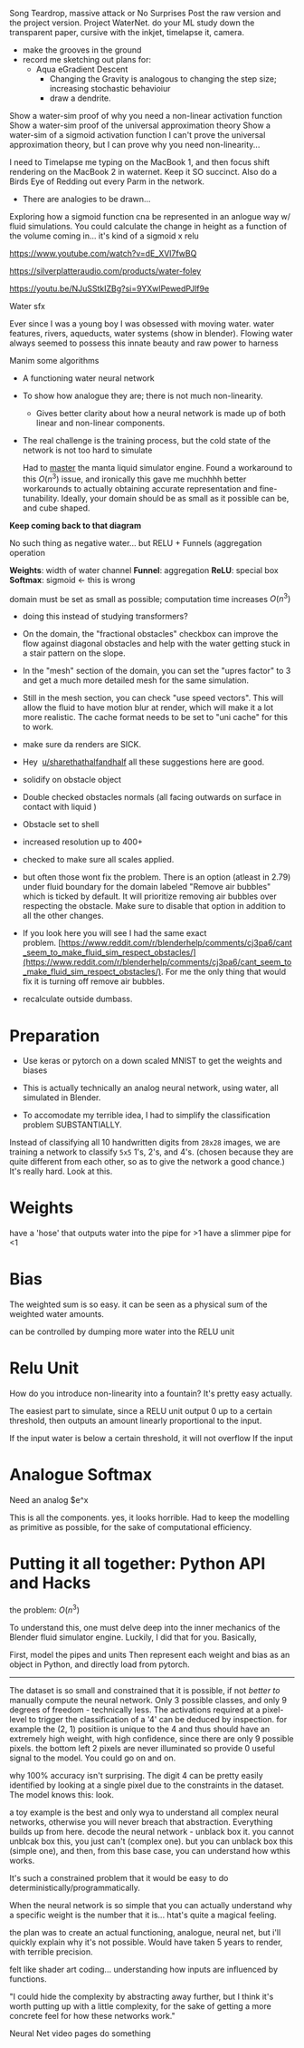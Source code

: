 Song Teardrop, massive attack
or No Surprises 
Post the raw version and the project version. Project WaterNet. 
do your ML study down the transparent paper, cursive with the inkjet, timelapse it, camera. 

- make the grooves in the ground 
- record me sketching out plans for: 
	- Aqua eGradient Descent
		- Changing the Gravity is analogous to changing the step size; increasing stochastic behavioiur
		- draw a dendrite. 

Show a water-sim proof of why you need a non-linear activation function
Show a water-sim proof of the universal approximation theory
Show a water-sim of a sigmoid activation function
I can't prove the universal approximation theory, but I can prove why you need non-linearity... 

I need to Timelapse me typing on the MacBook 1, and then focus shift rendering on the MacBook 2 in waternet. Keep it SO succinct. Also do a Birds Eye of Redding out every Parm in the network.
- There are analogies to be drawn... 

Exploring how a sigmoid function cna be represented in an anlogue way w/ fluid simulations. You could calculate the change in height as a function of the volume coming in... it's kind of a sigmoid x relu 

https://www.youtube.com/watch?v=dE_XVl7fwBQ

https://silverplatteraudio.com/products/water-foley

https://youtu.be/NJuSStkIZBg?si=9YXwlPewedPJlf9e

Water sfx

Ever since I was a young boy I was obsessed with moving water. 
water features, rivers, aqueducts, water systems (show in blender). Flowing water always seemed to possess this innate beauty and raw power to harness

Manim some algorithms

- A functioning water neural network
- To show how analogue they are; there is not much non-linearity. 
	- Gives better clarity about how a neural network is made up of both linear and non-linear components. 
- The real challenge is the training process, but the cold state of the network is not too hard to simulate

	Had to [master](https://youtu.be/ESShqTMvZWU?si=bravVaEtG3BwrLT6) the manta liquid simulator engine. Found a workaround to this $O(n^3)$ issue, and ironically this gave me muchhhh better workarounds to actually obtaining accurate representation and fine-tunability. Ideally, your domain should be as small as it possible can be, and cube shaped. 

**Keep coming back to that diagram** 

No such thing as negative water... but RELU + Funnels (aggregation operation

**Weights**: width of water channel
**Funnel**: aggregation
**ReLU**: special box 
**Softmax**: sigmoid <- this is wrong


domain must be set as small as possible; computation time increases $O(n^3)$

- doing this instead of studying transformers? 
- On the domain, the "fractional obstacles" checkbox can improve the flow against diagonal obstacles and help with the water getting stuck in a stair pattern on the slope.
- In the "mesh" section of the domain, you can set the "upres factor" to 3 and get a much more detailed mesh for the same simulation. 
- Still in the mesh section, you can check "use speed vectors". This will allow the fluid to have motion blur at render, which will make it a lot more realistic. The cache format needs to be set to "uni cache" for this to work.
- make sure da renders are SICK. 
- Hey  [u/sharethathalfandhalf](https://www.reddit.com/user/sharethathalfandhalf/) all these suggestions here are good.

- solidify on obstacle object
- Double checked obstacles normals (all facing outwards on surface in contact with liquid )
- Obstacle set to shell
- increased resolution up to 400+
- checked to make sure all scales applied.
- but often those wont fix the problem. There is an option (atleast in 2.79) under fluid boundary for the domain labeled "Remove air bubbles" which is ticked by default. It will prioritize removing air bubbles over respecting the obstacle. Make sure to disable that option in addition to all the other changes.

- If you look here you will see I had the same exact problem. [https://www.reddit.com/r/blenderhelp/comments/cj3pa6/cant_seem_to_make_fluid_sim_respect_obstacles/](https://www.reddit.com/r/blenderhelp/comments/cj3pa6/cant_seem_to_make_fluid_sim_respect_obstacles/). For me the only thing that would fix it is turning off remove air bubbles.
- recalculate outside dumbass. 


# Preparation

- Use keras or pytorch on a down scaled MNIST to get the weights and biases 

- This is actually technically an analog neural network, using water, all simulated in Blender. 
- To accomodate my terrible idea, I had to simplify the classification problem SUBSTANTIALLY. 

Instead of classifying all 10 handwritten digits from `28x28` images, we are training a network to classify `5x5` 1's, 2's, and 4's. (chosen because they are quite different from each other, so as to give the network a good chance.) It's really hard. Look at this. 

# Weights 

have a 'hose' that outputs water into the pipe for >1
have a slimmer pipe for <1

# Bias 

The weighted sum is so easy. it can be seen as a physical sum of the weighted water amounts. 

can be controlled by dumping more water into the RELU unit

# Relu Unit

How do you introduce non-linearity into a fountain? It's pretty easy actually.

The easiest part to simulate, since a RELU unit output 0 up to a certain threshold, then outputs an amount linearly proportional to the input. 

If the input water is below a certain threshold, it will not overflow
If the input 

# Analogue Softmax

Need an analog $e^x

This is all the components. yes, it looks horrible. Had to keep the modelling as primitive as possible, for the sake of computational efficiency. 

# Putting it all together: Python API and Hacks

the problem: $O(n^3)$

To understand this, one must delve deep into the inner mechanics of the Blender fluid simulator engine. Luckily, I did that for you. Basically, 

First, model the pipes and units
Then represent each weight and bias as an object in Python, and directly load from pytorch. 


---

The dataset is so small and constrained that it is possible, if not *better to* manually compute the neural network. Only 3 possible classes, and only 9 degrees of freedom - technically less. 
The activations required at a pixel-level to trigger the classification of a '4' can be deduced by inspection. for example the (2, 1) positiion is unique to the 4 and thus should have an extremely high weight, with high confidence, since there are only 9 possible pixels. the bottom left 2 pixels are never illuminated so provide 0 useful signal to the model. You could go on and on.  

why 100% accuracy isn't surprising. The digit 4 can be pretty easily identified by looking at a single pixel due to the constraints in the dataset. 
The model knows this: look. 

a toy example is the best and only wya to understand all complex neural networks, otherwise you will never breach that abstraction. Everything builds up from here. decode the neural network - unblack box it. you cannot unblcak box this, you just can't (complex one). but you can unblack box this (simple one), and then, from this base case, you can understand how wthis works. 

It's such a constrained problem that it would be easy to do deterministically/programmatically. 

When the neural network is so simple that you can actually understand why a specific weight is the number that it is... htat's quite a magical feeling. 

the plan was to create an actual functioning, analogue, neural net, but i'll quickly explain why it's not possible. Would have taken 5 years to render, with terrible precision. 

felt like shader art coding... understanding how inputs are influenced by functions. 

"I could hide the complexity by abstracting away further, but I think it's worth putting up with a little complexity, for the sake of getting a more concrete feel for how these networks work."

Neural Net video pages do something
